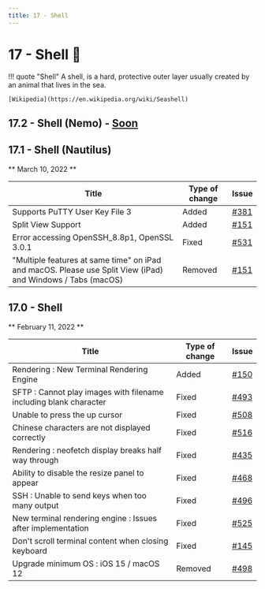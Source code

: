 ```yaml
---
title: 17 - Shell
---
```

# 17 - Shell :shell:
!!! quote "Shell"
    A shell, is a hard, protective outer layer usually created by an animal that lives in the sea.

    [Wikipedia](https://en.wikipedia.org/wiki/Seashell)

## 17.2 - Shell (Nemo) - [Soon](https://webssh.net/documentation/becoming-external-tester/)

## 17.1 - Shell (Nautilus)
** March 10, 2022 **

| Title | Type of change | Issue |
| --- | --- | --- |
| Supports PuTTY User Key File 3 | Added | [#381](https://github.com/isontheline/pro.webssh.net/issues/381) |
| Split View Support | Added | [#151](https://github.com/isontheline/pro.webssh.net/issues/151) |
| Error accessing OpenSSH_8.8p1, OpenSSL 3.0.1 | Fixed | [#531](https://github.com/isontheline/pro.webssh.net/issues/531) |
| "Multiple features at same time" on iPad and macOS. Please use Split View (iPad) and Windows / Tabs (macOS) | Removed | [#151](https://github.com/isontheline/pro.webssh.net/issues/151) |

## 17.0 - Shell
** February 11, 2022 **

| Title | Type of change | Issue |
| --- | --- | --- |
| Rendering : New Terminal Rendering Engine | Added | [#150](https://github.com/isontheline/pro.webssh.net/issues/150) |
| SFTP : Cannot play images with filename including blank character | Fixed | [#493](https://github.com/isontheline/pro.webssh.net/issues/493) |
| Unable to press the up cursor | Fixed | [#508](https://github.com/isontheline/pro.webssh.net/issues/508) |
| Chinese characters are not displayed correctly | Fixed | [#516](https://github.com/isontheline/pro.webssh.net/issues/516) |
| Rendering : neofetch display breaks half way through | Fixed | [#435](https://github.com/isontheline/pro.webssh.net/issues/435) |
| Ability to disable the resize panel to appear | Fixed | [#468](https://github.com/isontheline/pro.webssh.net/issues/468) |
| SSH : Unable to send keys when too many output | Fixed | [#496](https://github.com/isontheline/pro.webssh.net/issues/496) |
| New terminal rendering engine : Issues after implementation | Fixed | [#525](https://github.com/isontheline/pro.webssh.net/issues/525) |
| Don't scroll terminal content when closing keyboard | Fixed | [#145](https://github.com/isontheline/pro.webssh.net/issues/145) |
| Upgrade minimum OS : iOS 15 / macOS 12 | Removed | [#498](https://github.com/isontheline/pro.webssh.net/issues/498) |